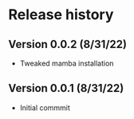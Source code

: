 # Release history

## Version 0.0.2 (8/31/22)
* Tweaked mamba installation

## Version 0.0.1 (8/31/22)
* Initial commmit
